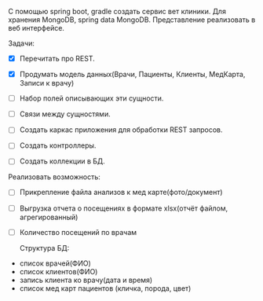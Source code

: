 
С помощью spring boot, gradle создать сервис вет клиники.
Для хранения MongoDB, spring data MongoDB. Представление реализовать в веб интерфейсе.

Задачи:
- [x] Перечитать про REST.

- [x] Продумать модель данных(Врачи, Пациенты, Клиенты, МедКарта, Записи к врачу)
- [ ] Набор полей описывающих эти сущности.
- [ ] Связи между сущностями.
- [ ] Создать каркас приложения для обработки REST запросов.
- [ ] Создать контроллеры.
- [ ] Создать коллекции в БД.

Реализовать возможность:
- [ ] Прикрепление файла анализов к мед карте(фото/документ)
- [ ] Выгрузка отчета о посещениях в формате xlsx(отчёт файлом, агрегированный)
- [ ] Количество посещений по врачам

  Структура БД:
- список врачей(ФИО)
- список клиентов(ФИО)
- запись клиента ко врачу(дата и время)
- список мед карт пациентов (кличка, порода, цвет)